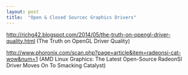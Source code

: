 ```yaml
---
layout: post
title:  "Open & Closed Sourcec Graphics Drivers"
---
```


http://richg42.blogspot.com/2014/05/the-truth-on-opengl-driver-quality.html (The Truth on OpenGL Driver Quality)

http://www.phoronix.com/scan.php?page=article&item=radeonsi-cat-wow&num=1 (AMD Linux Graphics: The Latest Open-Source RadeonSI Driver Moves On To Smacking Catalyst)
